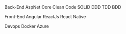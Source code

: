 Back-End
    AspNet Core
    Clean Code
    SOLID
    DDD
    TDD
    BDD

Front-End
    Angular
    ReactJs
    React Native

Devops
    Docker
    Azure